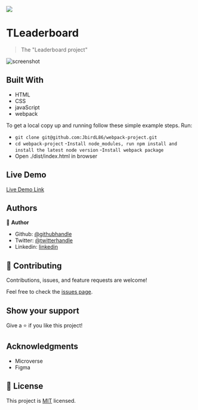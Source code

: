![](https://img.shields.io/badge/Microverse-blueviolet)

# TLeaderboard

> The "Leaderboard project"

![screenshot](leaderboard.jpg)

## Built With

- HTML
- CSS
- javaScript
- webpack

To get a local copy up and running follow these simple example steps.
Run:
- `git clone git@github.com:JbirdL86/webpack-project.git`
- `cd webpack-project`
-`Install node_modules, run npm install and install the latest node version`
-`Install webpack package`
- Open ./dist/index.html in browser

## Live Demo

[Live Demo Link](https://jbirdl86.github.io/leaderboard-project/dist/)


## Authors

👤 **Author**

- Github: [@githubhandle](https://github.com/JbirdL86)
- Twitter: [@twitterhandle](https://twitter.com/JuanLui06498455)
- Linkedin: [linkedin](https://www.linkedin.com/in/juan-luis-0551921aa/)



## 🤝 Contributing

Contributions, issues, and feature requests are welcome!

Feel free to check the [issues page](https://github.com/JbirdL86/leaderboard-project/issues).

## Show your support

Give a ⭐️ if you like this project!

## Acknowledgments

- Microverse
- Figma 

## 📝 License

This project is [MIT](./MIT.md) licensed.